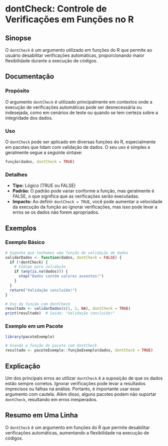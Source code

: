 <!--
Meta Description: # dontCheck: Controle de Verificações em Funções no R ## Sinopse O `dontCheck` é um argumento utilizado em funções do R que permite ao usuário desabil...
Meta Keywords: dontcheck, dados, verificações, que, pode
-->

# dontCheck: Controle de Verificações em Funções no R

## Sinopse
O `dontCheck` é um argumento utilizado em funções do R que permite ao usuário desabilitar verificações automáticas, proporcionando maior flexibilidade durante a execução de códigos.

## Documentação
### Propósito
O argumento `dontCheck` é utilizado principalmente em contextos onde a execução de verificações automáticas pode ser desnecessária ou indesejada, como em cenários de teste ou quando se tem certeza sobre a integridade dos dados.

### Uso
O `dontCheck` pode ser aplicado em diversas funções do R, especialmente em pacotes que lidam com validação de dados. O seu uso é simples e geralmente segue a seguinte sintaxe:

```R
função(dados, dontCheck = TRUE)
```

### Detalhes
- **Tipo:** Lógico (TRUE ou FALSE)
- **Padrão:** O padrão pode variar conforme a função, mas geralmente é FALSE, o que significa que as verificações serão executadas.
- **Impacto:** Ao definir `dontCheck = TRUE`, você pode aumentar a velocidade da execução da função ao ignorar verificações, mas isso pode levar a erros se os dados não forem apropriados.

## Exemplos
### Exemplo Básico
```R
# Suponha que tenhamos uma função de validação de dados
validarDados <- function(dados, dontCheck = FALSE) {
  if (!dontCheck) {
    # Código para validação
    if (any(is.na(dados))) {
      stop("Dados contém valores ausentes!")
    }
  }
  return("Validação concluída!")
}

# Uso da função com dontCheck
resultado <- validarDados(c(1, 2, NA), dontCheck = TRUE)
print(resultado)  # Saída: "Validação concluída!"
```

### Exemplo em um Pacote
```R
library(pacoteExemplo)

# Usando a função do pacote com dontCheck
resultado <- pacoteExemplo::funçãoExemplo(dados, dontCheck = TRUE)
```

## Explicação
Um dos principais erros ao utilizar `dontCheck` é a suposição de que os dados estão sempre corretos. Ignorar verificações pode levar a resultados imprecisos ou falhas na análise. Portanto, é importante usar esse argumento com cautela. Além disso, alguns pacotes podem não suportar `dontCheck`, resultando em erros inesperados.

## Resumo em Uma Linha
O `dontCheck` é um argumento em funções do R que permite desabilitar verificações automáticas, aumentando a flexibilidade na execução de códigos.
